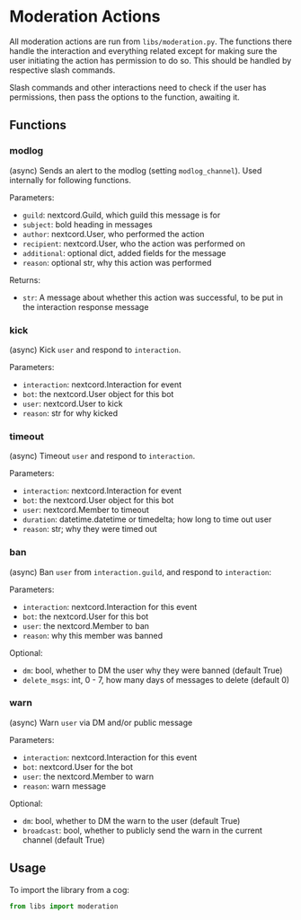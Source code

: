 # Moderation Actions

All moderation actions are run from `libs/moderation.py`. The functions there handle the interaction and everything related except for making sure the user initiating the action has permission to do so. This should be handled by respective slash commands.

Slash commands and other interactions need to check if the user has permissions, then pass the options to the function, awaiting it.

## Functions

### modlog
(async) Sends an alert to the modlog (setting `modlog_channel`). Used internally for following functions.

Parameters:

- `guild`: nextcord.Guild, which guild this message is for
- `subject`: bold heading in messages
- `author`: nextcord.User, who performed the action
- `recipient`: nextcord.User, who the action was performed on
- `additional`: optional dict, added fields for the message
- `reason`: optional str, why this action was performed

Returns:
- `str`: A message about whether this action was successful, to be put in the interaction response message

### kick
(async) Kick `user` and respond to `interaction`.

Parameters:

- `interaction`: nextcord.Interaction for event
- `bot`: the nextcord.User object for this bot
- `user`: nextcord.User to kick
- `reason`: str for why kicked

### timeout
(async) Timeout `user` and respond to `interaction`.

Parameters:
- `interaction`: nextcord.Interaction for event
- `bot`: the nextcord.User object for this bot
- `user`: nextcord.Member to timeout
- `duration`: datetime.datetime or timedelta; how long to time out user
- `reason`: str; why they were timed out

### ban
(async) Ban `user` from `interaction.guild`, and respond to `interaction`:

Parameters:
- `interaction`: nextcord.Interaction for this event
- `bot`: the nextcord.User for this bot
- `user`: the nextcord.Member to ban
- `reason`: why this member was banned 

Optional:
- `dm`: bool, whether to DM the user why they were banned (default True)
- `delete_msgs`: int, 0 - 7, how many days of messages to delete (default 0)

### warn
(async) Warn `user` via DM and/or public message

Parameters:
- `interaction`: nextcord.Interaction for this event
- `bot`: nextcord.User for the bot
- `user`: the nextcord.Member to warn
- `reason`: warn message

Optional:
- `dm`: bool, whether to DM the warn to the user (default True)
- `broadcast`: bool, whether to publicly send the warn in the current channel (default True)

## Usage

To import the library from a cog:
```py
from libs import moderation
```